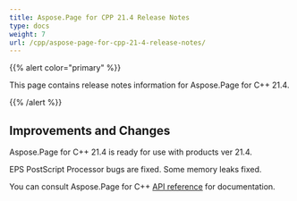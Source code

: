 ```yaml
---
title: Aspose.Page for CPP 21.4 Release Notes
type: docs
weight: 7
url: /cpp/aspose-page-for-cpp-21-4-release-notes/
---
```


{{% alert color="primary" %}}

This page contains release notes information for Aspose.Page for C++ 21.4.

{{% /alert %}}
## **Improvements and Changes**
Aspose.Page for C++ 21.4 is ready for use with products ver 21.4.

EPS PostScript Processor bugs are fixed. Some memory leaks fixed.


You can consult Aspose.Page for C++ [API reference](https://apireference.aspose.com/cpp/page/) for documentation.
